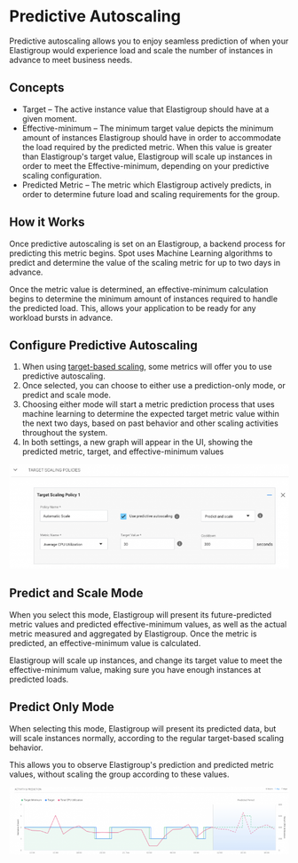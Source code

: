 # Predictive Autoscaling

Predictive autoscaling allows you to enjoy seamless prediction of when your Elastigroup would experience load and scale the number of instances in advance to meet business needs.

## Concepts

- Target – The active instance value that Elastigroup should have at a given moment.
- Effective-minimum – The minimum target value depicts the minimum amount of instances Elastigroup should have in order to accommodate the load required by the predicted metric. When this value is greater than Elastigroup's target value, Elastigroup will scale up instances in order to meet the Effective-minimum, depending on your predictive scaling configuration.
- Predicted Metric – The metric which Elastigroup actively predicts, in order to determine future load and scaling requirements for the group.

## How it Works

Once predictive autoscaling is set on an Elastigroup, a backend process for predicting this metric begins. Spot uses Machine Learning algorithms to predict and determine the value of the scaling metric for up to two days in advance.

Once the metric value is determined, an effective-minimum calculation begins to determine the minimum amount of instances required to handle the predicted load. This, allows your application to be ready for any workload bursts in advance.

## Configure Predictive Autoscaling

1. When using [target-based scaling](elastigroup/features/scaling/predictive-autoscaling), some metrics will offer you to use predictive autoscaling.
2. Once selected, you can choose to either use a prediction-only mode, or predict and scale mode.
3. Choosing either mode will start a metric prediction process that uses machine learning to determine the expected target metric value within the next two days, based on past behavior and other scaling activities throughout the system.
4. In both settings, a new graph will appear in the UI, showing the predicted metric, target, and effective-minimum values

<img src="/elastigroup/_media/scaling-predictive-autoscaling-01.png" />

## Predict and Scale Mode

When you select this mode, Elastigroup will present its future-predicted metric values and predicted effective-minimum values, as well as the actual metric measured and aggregated by Elastigroup. Once the metric is predicted, an effective-minimum value is calculated.

Elastigroup will scale up instances, and change its target value to meet the effective-minimum value, making sure you have enough instances at predicted loads.

## Predict Only Mode

When selecting this mode, Elastigroup will present its predicted data, but will scale instances normally, according to the regular target-based scaling behavior.

This allows you to observe Elastigroup's prediction and predicted metric values, without scaling the group according to these values.

<img src="/elastigroup/_media/scaling-predictive-autoscaling-02.png" />
